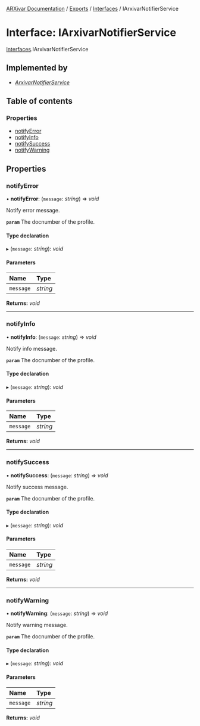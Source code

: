 [ARXivar Documentation](../README.md) / [Exports](../modules.md) / [Interfaces](../modules/interfaces.md) / IArxivarNotifierService

# Interface: IArxivarNotifierService

[Interfaces](../modules/interfaces.md).IArxivarNotifierService

## Implemented by

- [*ArxivarNotifierService*](../classes/arxivarnotifierservice.arxivarnotifierservice-1.md)

## Table of contents

### Properties

- [notifyError](interfaces.iarxivarnotifierservice.md#notifyerror)
- [notifyInfo](interfaces.iarxivarnotifierservice.md#notifyinfo)
- [notifySuccess](interfaces.iarxivarnotifierservice.md#notifysuccess)
- [notifyWarning](interfaces.iarxivarnotifierservice.md#notifywarning)

## Properties

### notifyError

• **notifyError**: (`message`: *string*) => *void*

Notify error message.

**`param`** The docnumber of the profile.

#### Type declaration

▸ (`message`: *string*): *void*

#### Parameters

| Name | Type |
| :------ | :------ |
| `message` | *string* |

**Returns:** *void*

___

### notifyInfo

• **notifyInfo**: (`message`: *string*) => *void*

Notify info message.

**`param`** The docnumber of the profile.

#### Type declaration

▸ (`message`: *string*): *void*

#### Parameters

| Name | Type |
| :------ | :------ |
| `message` | *string* |

**Returns:** *void*

___

### notifySuccess

• **notifySuccess**: (`message`: *string*) => *void*

Notify success message.

**`param`** The docnumber of the profile.

#### Type declaration

▸ (`message`: *string*): *void*

#### Parameters

| Name | Type |
| :------ | :------ |
| `message` | *string* |

**Returns:** *void*

___

### notifyWarning

• **notifyWarning**: (`message`: *string*) => *void*

Notify warning message.

**`param`** The docnumber of the profile.

#### Type declaration

▸ (`message`: *string*): *void*

#### Parameters

| Name | Type |
| :------ | :------ |
| `message` | *string* |

**Returns:** *void*
